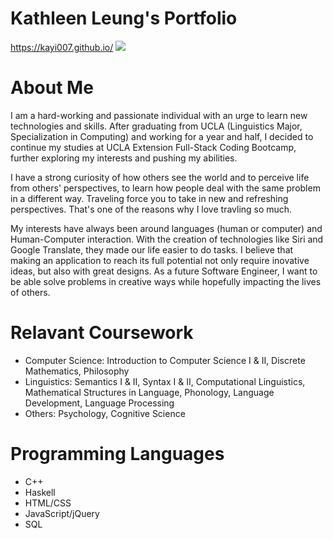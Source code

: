 # Kathleen Leung's Portfolio
https://kayi007.github.io/
<img src="https://media.giphy.com/media/Cmr1OMJ2FN0B2/giphy.gif">

# About Me
I am a hard-working and passionate individual with an urge to learn new technologies and skills. After graduating from UCLA (Linguistics Major, Specialization in Computing) and working for a year and half, I decided to continue my studies at UCLA Extension Full-Stack Coding Bootcamp, further exploring my interests and pushing my abilities.

I have a strong curiosity of how others see the world and to perceive life from others' perspectives, to learn how people deal with the same problem in a different way. Traveling force you to take in new and refreshing perspectives. That's one of the reasons why I love travling so much.

My interests have always been around languages (human or computer) and Human-Computer interaction. With the creation of technologies like Siri and Google Translate, they made our life easier to do tasks. I believe that making an application to reach its full potential not only require inovative ideas, but also with great designs. As a future Software Engineer, I want to be able solve problems in creative ways while hopefully impacting the lives of others.

# Relavant Coursework
- Computer Science: Introduction to Computer Science I & II, Discrete Mathematics, Philosophy 
- Linguistics: Semantics I & II, Syntax I & II, Computational Linguistics, Mathematical Structures in Language, Phonology, Language Development, Language Processing
- Others: Psychology, Cognitive Science

# Programming Languages
- C++
- Haskell
- HTML/CSS
- JavaScript/jQuery
- SQL


